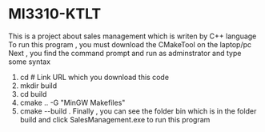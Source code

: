 # MI3310-KTLT
This is a project about sales management which is writen by C++ language 
To run this program , you must download the CMakeTool on the laptop/pc 
Next , you find the command prompt and run as adminstrator and type some syntax 
1) cd # Link URL which you download this code
2) mkdir build
3) cd build
4) cmake .. -G "MinGW Makefiles"
5) cmake --build .
Finally , you can see the folder bin which is in the folder build and click SalesManagement.exe to run this program
